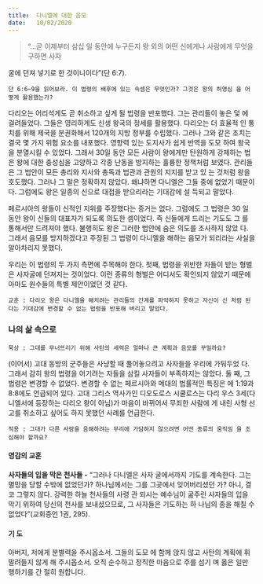 ```yaml
---
title:  다니엘에 대한 음모
date:   10/02/2020
---
```


> <p></p>
> “…곧 이제부터 삼십 일 동안에 누구든지 왕 외의 어떤 신에게나 사람에게 무엇을 구하면 사자
굴에 던져 넣기로 한 것이니이다”(단 6:7).

`단 6:6~9을 읽어보라. 이 법령의 배후에 있는 속셈은 무엇인가? 그것은 왕의 허영심
을 어떻게 활용했는가?`

다리오는 어리석게도 곧 취소하고 싶게 될 법령을 반포했다. 그는 관리들이 놓은 덫
에 걸려들었다. 그들은 영리하게도 신생 왕국의 정세를 활용했다. 다리오는 더 효율적
인 통치를 위해 제국을 분권화해서 120개의 지방 정부를 수립했다. 그러나 그와 같은
조치는 결국 몇 가지 위험 요소를 내포했다. 영향력 있는 도지사가 쉽게 반역을 도모
하여 왕국을 분열시킬 수 있었다. 그래서 30일 동안 모든 사람이 왕에게만 탄원하게
강제하는 법은 왕에 대한 충성심을 고양하고 각종 난동을 방지하는 훌륭한 정책처럼
보였다. 관리들은 그 법안이 모든 총리와 지사와 총독과 법관과 관원의 지지를 받고 있
는 것처럼 왕을 호도했다. 그러나 그 말은 정확하지 않았다. 왜냐하면 다니엘은 그들
중에 없었기 때문이다. 그럼에도 왕은 일종의 신으로 대접을 받으리라는 기대감에 설
득되고 말았다.

페르시아의 왕들이 신적인 지위를 주장했다는 증거는 없다. 그럼에도 그 법령은 30
일 동안 왕이 신들의 대표자가 되도록 의도한 셈이었다. 즉 신들에게 드리는 기도도 그
를 통해서만 드려져야 했다. 불행히도 왕은 그러한 법안에 숨은 의도를 조사하지 않았
다. 그래서 음모를 방지하겠다고 주장된 그 법령이 다니엘을 해하는 음모가 되리라는
사실을 알아차리지 못했다.

우리는 이 법령의 두 가지 측면에 주목해야 한다. 첫째, 법령을 위반한 자들이 받는
형벌은 사자굴에 던져지는 것이었다. 이런 종류의 형벌은 어디서도 확인되지 않았기
때문에 아마도 원수들의 특별 제안이었던 것 같다.

`교훈 : 다리오 왕은 다니엘을 해치려는 관리들의 간계를 파악하지 못하고 자신이 신
처럼 된다는 기대감에 변경할 수 없는 법령을 반포해 버리고 말았다.`

### 나의 삶 속으로

`묵상 : 그대를 무너뜨리기 위해 사탄의 세력은 얼마나 큰 계획과 음모를 꾸밀까요?`

(이어서) 고대 동방의 군주들은 사냥할 때 풀어놓으려고 사자들을 우리에 가둬두었
다. 그래서 감히 왕의 법령을 어기려는 자들을 삼킬 사자들이 부족하지는 않았다. 둘
째, 그 법령은 변경할 수 없었다. 변경할 수 없는 페르시아와 메대의 법률적인 특징은
에 1:19과 8:8에도 언급되어 있다. 고대 그리스 역사가인 디오도로스 시쿨로스는 다리
우스 3세(다니엘서에 등장하는 다리오 왕이 아님)가 마음이 바뀌어서 무죄한 사람에
게 내린 사형 선고를 취소하고 싶어도 하지 못했던 사례를 언급한다.

`적용 : 그대가 다른 사람을 음해하려는 무리에 가담하지 않으려면 어떤 종류의 움직임
을 조심해야 할까요?`

#### 영감의 교훈

**사자들의 입을 막은 천사들 -** “그러나 다니엘은 사자
굴에서까지 기도를 계속한다. 그는 멸망을 당할 수밖에
없었던가? 하나님께서는 그를 그곳에서 잊어버리셨던
가? 아니, 결코 그렇지 않다. 강력한 하늘 천사들의 사령
관 되시는 예수님이 굶주린 사자들의 입을 막기 위하여
당신의 천사를 보내셨으므로, 그 사자들은 기도하는 하
나님의 종을 해칠 수 없었다”(교회증언 1권, 295).

#### 기 도

아버지, 저에게 분별력을
주시옵소서. 그들의 도모
에 함께 앉지 않고 사탄의
계획에 휘말려들지 않게 해
주시옵소서. 오직 순수하고
정직한 마음으로 주를 섬기
며 옳은 일만 행하기를 간
절히 원합니다.